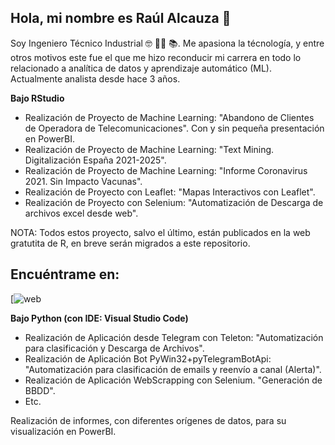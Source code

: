 
## Hola, mi nombre es Raúl Alcauza 👋


Soy Ingeniero Técnico Industrial 🤓 👨‍🏫 📚. 
Me apasiona la técnología, y entre otros motivos este fue el que me hizo reconducir mi carrera en todo lo relacionado a analítica de datos y aprendizaje automático (ML). 
Actualmente analista desde hace 3 años.

**Bajo RStudio**

  * Realización de Proyecto de Machine Learning: "Abandono de Clientes de Operadora de Telecomunicaciones". Con y sin pequeña presentación en PowerBI.
  * Realización de Proyecto de Machine Learning: "Text Mining. Digitalización España 2021-2025".
  * Realización de Proyecto de Machine Learning: "Informe Coronavirus 2021. Sin Impacto Vacunas".
  * Realización de Proyecto con Leaflet: "Mapas Interactivos con Leaflet".
  * Realización de Proyecto con Selenium: "Automatización de Descarga de archivos excel desde web".

NOTA: Todos estos proyecto, salvo el último, están publicados en la web gratutita de R, en breve serán migrados a este repositorio.
## Encuéntrame en:

[![web](https://www.rpubs.com/Raul_A_P)

**Bajo Python (con IDE: Visual Studio Code)**

 * Realización de Aplicación desde Telegram con Teleton: "Automatización para clasificación y Descarga de Archivos".
 * Realización de Aplicación Bot PyWin32+pyTelegramBotApi: "Automatización para clasificación de emails y reenvío a canal (Alerta)".
 * Realización de Aplicación WebScrapping con Selenium.  "Generación de BBDD".
 * Etc.

Realización de informes, con diferentes orígenes de datos, para su visualización en PowerBI.




 


 
